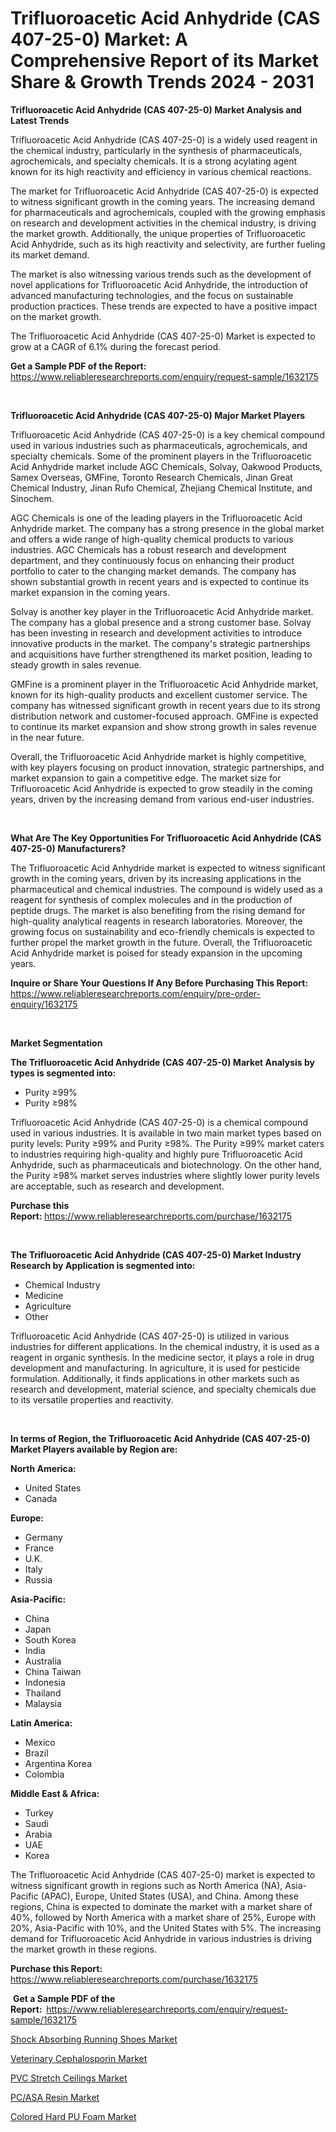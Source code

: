 <p><h1>Trifluoroacetic Acid Anhydride (CAS 407-25-0) Market: A Comprehensive Report of its Market Share & Growth Trends 2024 - 2031</h1></p><p><strong>Trifluoroacetic Acid Anhydride (CAS 407-25-0) Market Analysis and Latest Trends</strong></p>
<p><p>Trifluoroacetic Acid Anhydride (CAS 407-25-0) is a widely used reagent in the chemical industry, particularly in the synthesis of pharmaceuticals, agrochemicals, and specialty chemicals. It is a strong acylating agent known for its high reactivity and efficiency in various chemical reactions.</p><p>The market for Trifluoroacetic Acid Anhydride (CAS 407-25-0) is expected to witness significant growth in the coming years. The increasing demand for pharmaceuticals and agrochemicals, coupled with the growing emphasis on research and development activities in the chemical industry, is driving the market growth. Additionally, the unique properties of Trifluoroacetic Acid Anhydride, such as its high reactivity and selectivity, are further fueling its market demand.</p><p>The market is also witnessing various trends such as the development of novel applications for Trifluoroacetic Acid Anhydride, the introduction of advanced manufacturing technologies, and the focus on sustainable production practices. These trends are expected to have a positive impact on the market growth.</p><p>The Trifluoroacetic Acid Anhydride (CAS 407-25-0) Market is expected to grow at a CAGR of 6.1% during the forecast period.</p></p>
<p><strong>Get a Sample PDF of the Report:&nbsp;</strong> <a href="https://www.reliableresearchreports.com/enquiry/request-sample/1632175">https://www.reliableresearchreports.com/enquiry/request-sample/1632175</a></p>
<p>&nbsp;</p>
<p><strong>Trifluoroacetic Acid Anhydride (CAS 407-25-0) Major Market Players</strong></p>
<p><p>Trifluoroacetic Acid Anhydride (CAS 407-25-0) is a key chemical compound used in various industries such as pharmaceuticals, agrochemicals, and specialty chemicals. Some of the prominent players in the Trifluoroacetic Acid Anhydride market include AGC Chemicals, Solvay, Oakwood Products, Samex Overseas, GMFine, Toronto Research Chemicals, Jinan Great Chemical Industry, Jinan Rufo Chemical, Zhejiang Chemical  Institute, and Sinochem.</p><p>AGC Chemicals is one of the leading players in the Trifluoroacetic Acid Anhydride market. The company has a strong presence in the global market and offers a wide range of high-quality chemical products to various industries. AGC Chemicals has a robust research and development department, and they continuously focus on enhancing their product portfolio to cater to the changing market demands. The company has shown substantial growth in recent years and is expected to continue its market expansion in the coming years.</p><p>Solvay is another key player in the Trifluoroacetic Acid Anhydride market. The company has a global presence and a strong customer base. Solvay has been investing in research and development activities to introduce innovative products in the market. The company's strategic partnerships and acquisitions have further strengthened its market position, leading to steady growth in sales revenue.</p><p>GMFine is a prominent player in the Trifluoroacetic Acid Anhydride market, known for its high-quality products and excellent customer service. The company has witnessed significant growth in recent years due to its strong distribution network and customer-focused approach. GMFine is expected to continue its market expansion and show strong growth in sales revenue in the near future.</p><p>Overall, the Trifluoroacetic Acid Anhydride market is highly competitive, with key players focusing on product innovation, strategic partnerships, and market expansion to gain a competitive edge. The market size for Trifluoroacetic Acid Anhydride is expected to grow steadily in the coming years, driven by the increasing demand from various end-user industries.</p></p>
<p>&nbsp;</p>
<p><strong>What Are The Key Opportunities For Trifluoroacetic Acid Anhydride (CAS 407-25-0) Manufacturers?</strong></p>
<p><p>The Trifluoroacetic Acid Anhydride market is expected to witness significant growth in the coming years, driven by its increasing applications in the pharmaceutical and chemical industries. The compound is widely used as a reagent for synthesis of complex molecules and in the production of peptide drugs. The market is also benefiting from the rising demand for high-quality analytical reagents in research laboratories. Moreover, the growing focus on sustainability and eco-friendly chemicals is expected to further propel the market growth in the future. Overall, the Trifluoroacetic Acid Anhydride market is poised for steady expansion in the upcoming years.</p></p>
<p><strong>Inquire or Share Your Questions If Any Before Purchasing This Report:</strong> <a href="https://www.reliableresearchreports.com/enquiry/pre-order-enquiry/1632175">https://www.reliableresearchreports.com/enquiry/pre-order-enquiry/1632175</a></p>
<p>&nbsp;</p>
<p><strong>Market Segmentation</strong></p>
<p><strong>The Trifluoroacetic Acid Anhydride (CAS 407-25-0) Market Analysis by types is segmented into:</strong></p>
<p><ul><li>Purity ≥99%</li><li>Purity ≥98%</li></ul></p>
<p><p>Trifluoroacetic Acid Anhydride (CAS 407-25-0) is a chemical compound used in various industries. It is available in two main market types based on purity levels: Purity ≥99% and Purity ≥98%. The Purity ≥99% market caters to industries requiring high-quality and highly pure Trifluoroacetic Acid Anhydride, such as pharmaceuticals and biotechnology. On the other hand, the Purity ≥98% market serves industries where slightly lower purity levels are acceptable, such as research and development.</p></p>
<p><strong>Purchase this Report:&nbsp;</strong><a href="https://www.reliableresearchreports.com/purchase/1632175">https://www.reliableresearchreports.com/purchase/1632175</a></p>
<p>&nbsp;</p>
<p><strong>The Trifluoroacetic Acid Anhydride (CAS 407-25-0) Market Industry Research by Application is segmented into:</strong></p>
<p><ul><li>Chemical Industry</li><li>Medicine</li><li>Agriculture</li><li>Other</li></ul></p>
<p><p>Trifluoroacetic Acid Anhydride (CAS 407-25-0) is utilized in various industries for different applications. In the chemical industry, it is used as a reagent in organic synthesis. In the medicine sector, it plays a role in drug development and manufacturing. In agriculture, it is used for pesticide formulation. Additionally, it finds applications in other markets such as research and development, material science, and specialty chemicals due to its versatile properties and reactivity.</p></p>
<p>&nbsp;</p>
<p><strong>In terms of Region, the Trifluoroacetic Acid Anhydride (CAS 407-25-0) Market Players available by Region are:</strong></p>
<p>
    <p> <strong> North America: </strong>
        <ul>
            <li>United States</li>
            <li>Canada</li>
        </ul>
        </p> 
    <p> <strong> Europe: </strong>
        <ul>
            <li>Germany</li>
            <li>France</li>
            <li>U.K.</li>
            <li>Italy</li>
            <li>Russia</li>
        </ul>
        </p> 
    <p> <strong> Asia-Pacific: </strong>
        <ul>
            <li>China</li>
            <li>Japan</li>
            <li>South Korea</li>
            <li>India</li>
            <li>Australia</li>
            <li>China Taiwan</li>
            <li>Indonesia</li>
            <li>Thailand</li>
            <li>Malaysia</li>
        </ul>
        </p> 
    <p> <strong> Latin America: </strong>
        <ul>
            <li>Mexico</li>
            <li>Brazil</li>
            <li>Argentina Korea</li>
            <li>Colombia</li>
        </ul>
        </p> 
    <p> <strong> Middle East & Africa: </strong>
        <ul>
            <li>Turkey</li>
            <li>Saudi</li>
            <li>Arabia</li>
            <li>UAE</li>
            <li>Korea</li>
        </ul>
    </p>
    </p>
<p><p>The Trifluoroacetic Acid Anhydride (CAS 407-25-0) market is expected to witness significant growth in regions such as North America (NA), Asia-Pacific (APAC), Europe, United States (USA), and China. Among these regions, China is expected to dominate the market with a market share of 40%, followed by North America with a market share of 25%, Europe with 20%, Asia-Pacific with 10%, and the United States with 5%. The increasing demand for Trifluoroacetic Acid Anhydride in various industries is driving the market growth in these regions.</p></p>
<p><strong>Purchase this Report: </strong><a href="https://www.reliableresearchreports.com/purchase/1632175">https://www.reliableresearchreports.com/purchase/1632175</a></p>
<p>&nbsp;<strong>Get a Sample PDF of the Report:&nbsp;&nbsp;</strong><a href="https://www.reliableresearchreports.com/enquiry/request-sample/1632175">https://www.reliableresearchreports.com/enquiry/request-sample/1632175</a></p>
<p><strong></strong></p>
<p><p><a href="https://view.publitas.com/reportprime-1/shock-absorbing-running-shoes-market-centers-on-aspects-such-as-market-growth-market-share-market-opportunity-and-projected-forecasts-spanning-from-2024-to-2031/">Shock Absorbing Running Shoes Market</a></p><p><a href="https://github.com/changoleonlaverguenzanoexiste/Market-Research-Report-List-2/blob/main/veterinary-cephalosporin-market.md">Veterinary Cephalosporin Market</a></p><p><a href="https://view.publitas.com/reportprime-1/pvc-stretch-ceilings-market-offers-provide-insightful-data-for-the-time-period-from-2024-to-2031-and-also-provide-analysis-based-on-application-type-and-region/">PVC Stretch Ceilings Market</a></p><p><a href="https://mire-aunt-385.notion.site/PC-ASA-Resin-Market-Size-Focuses-on-Market-Dynamics-In-Depth-Analysis-and-Future-Projections-of-its-e16b86a699254d0eac57529ad2f38a06">PC/ASA Resin Market</a></p><p><a href="https://butternut-bug-553.notion.site/Colored-Hard-PU-Foam-Market-Size-Global-Industry-Overview-Market-Segmentation-and-Forecast-2024-t-a834a21d60974d0a981537d52942ab54">Colored Hard PU Foam Market</a></p></p>